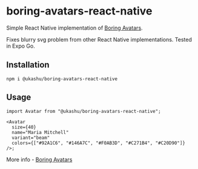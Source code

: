 # boring-avatars-react-native
<p>Simple React Native implementation of <a href='https://github.com/boringdesigners/boring-avatars'>Boring Avatars</a>.<p/>
<p>Fixes blurry svg problem from other React Native implementations. Tested in Expo Go.</p>

## Installation
```npm i @ukashu/boring-avatars-react-native```
## Usage
```
import Avatar from "@ukashu/boring-avatars-react-native";

<Avatar
  size={40}
  name="Maria Mitchell"
  variant="beam"
  colors={["#92A1C6", "#146A7C", "#F0AB3D", "#C271B4", "#C20D90"]}
/>;
```
<p>More info - <a href='https://github.com/boringdesigners/boring-avatars'>Boring Avatars<a/><p/>
